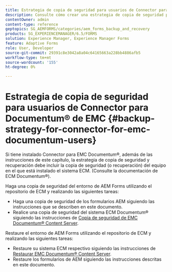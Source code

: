 ```yaml
---
title: Estrategia de copia de seguridad para usuarios de Connector para EMC Documentum&reg;
description: Consulte cómo crear una estrategia de copia de seguridad para los usuarios de Connector for EMC Documentum&reg;.
contentOwner: admin
content-type: reference
geptopics: SG_AEMFORMS/categories/aem_forms_backup_and_recovery
products: SG_EXPERIENCEMANAGER/6.5/FORMS
solution: Experience Manager, Experience Manager Forms
feature: Adaptive Forms
role: User, Developer
source-git-commit: 29391c8e3042a8a04c64165663a228bb4886afb5
workflow-type: tm+mt
source-wordcount: '155'
ht-degree: 0%

---
```


# Estrategia de copia de seguridad para usuarios de Connector para Documentum® de EMC {#backup-strategy-for-connector-for-emc-documentum-users}

Si tiene instalado Connector para EMC Documentum®, además de las instrucciones de este capítulo, la estrategia de copia de seguridad y recuperación debe incluir la copia de seguridad (o recuperación) del equipo en el que está instalado el sistema ECM. (Consulte la documentación de ECM Documentum®).

Haga una copia de seguridad del entorno de AEM Forms utilizando el repositorio de ECM y realizando las siguientes tareas:

* Haga una copia de seguridad de los formularios AEM siguiendo las instrucciones que se describen en este documento.
* Realice una copia de seguridad del sistema ECM Documentum® siguiendo las instrucciones de [Copia de seguridad de EMC Documentum® Content Server](/help/forms/using/admin-help/backing-recovering-emc-documentum-repository.md#back-up-the-emc-documentum-content-server).

Restaure el entorno de AEM Forms utilizando el repositorio de ECM y realizando las siguientes tareas:

* Restaure su sistema ECM respectivo siguiendo las instrucciones de [Restaurar EMC Documentum® Content Server](/help/forms/using/admin-help/backing-recovering-emc-documentum-repository.md#restore-the-emc-documentum-content-server).
* Restaure los formularios de AEM siguiendo las instrucciones descritas en este documento.
